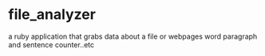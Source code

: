 # file_analyzer
a ruby application that grabs data about a file or webpages word paragraph and sentence counter..etc
